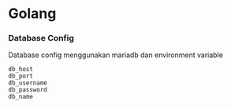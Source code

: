 # Golang
### Database Config
Database config menggunakan mariadb dan environment variable
```
db_host
db_port
db_username
db_password
db_name
```
